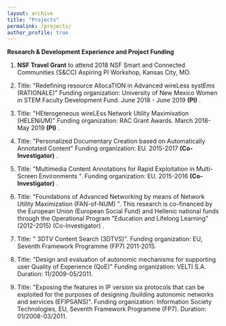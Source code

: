 ```yaml
---
layout: archive
title: "Projects"
permalink: /projects/
author_profile: true
---
```

**Research & Development Experience and Project Funding**

1. **NSF Travel Grant** to attend 2018 NSF Smart and Connected Communities (S&CC) Aspiring PI Workshop, Kansas City, MO.

2. Title: "Redefining resource AllocaTION in Advanced wireLess systEms (RATIONALE)" Funding organization: University of New Mexico Women in STEM Faculty Development Fund. June 2018 - June 2019 **(PI)** .

3. Title: "HEterogeneous wireLEss Network Utility Maximixation (HELENiUM)" Funding organization: RAC Grant Awards. March 2018- May 2019 **(PI)** .

4. Title: "Personalized Documentary Creation based on Automatically Annotated Content" Funding organization: EU. 2015-2017 **(Co-Investigator)** .

5. Title: "Multimedia Content Annotations for Rapid Exploitation in Multi-Screen Environments ". Funding organization: EU. 2015-2016 **(Co-Investigator)** .

6. Title: "Foundations of Advanced Networking by means of Network Utility Maximization (FAN-of-NUM) ". This research is co-financed by the European Union (European Social Fund) and Hellenic national funds through the Operational Program "Education and Lifelong Learning" (2012-2015) (Co-Investigator) .

7. Title: " 3DTV Content Search (3DTVS)". Funding organization: EU, Seventh Framework Programme (FP7) 2011-2015.

8. Title: "Design and evaluation of autonomic mechanisms for supporting user Quality of Experience (QoE)" Funding organization: VELTI S.A. Duration: 11/2009-05/2011.

9. Title: "Exposing the features in IP version six protocols that can be exploited for the purposes of designing /building autonomic networks and services (EFIPSANS)". Funding organization: Information Society Technologies, EU, Seventh Framework Programme (FP7). Duration: 01/2008-03/2011.
